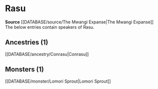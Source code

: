 ﻿---
id: '82'
name: Rasu
rarity: Rare
source: '[[DATABASE/source/The Mwangi Expanse|The Mwangi Expanse]]'
trait:
- '[[DATABASE/trait/Rare|Rare]]'
type: Language

---
# Rasu

**Source** [[DATABASE/source/The Mwangi Expanse|The Mwangi Expanse]] 
The below entries contain speakers of Rasu.

## Ancestries (1)

[[DATABASE/ancestry/Conrasu|Conrasu]]

## Monsters (1)

[[DATABASE/monster/Lomori Sprout|Lomori Sprout]]